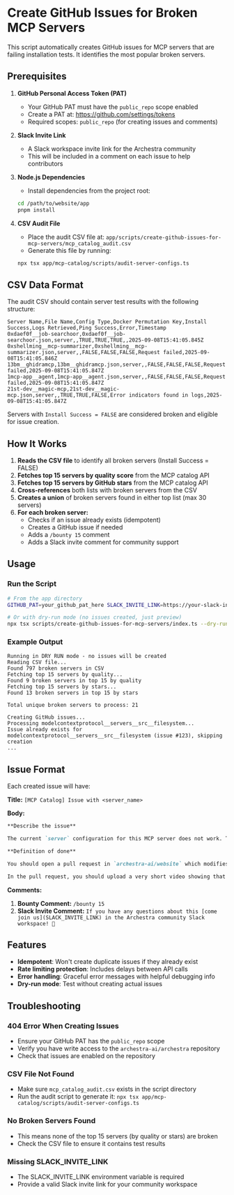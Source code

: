 # Create GitHub Issues for Broken MCP Servers

This script automatically creates GitHub issues for MCP servers that are failing installation tests. It identifies the most popular broken servers.

## Prerequisites

1. **GitHub Personal Access Token (PAT)**
   - Your GitHub PAT must have the `public_repo` scope enabled
   - Create a PAT at: https://github.com/settings/tokens
   - Required scopes: `public_repo` (for creating issues and comments)

2. **Slack Invite Link**
   - A Slack workspace invite link for the Archestra community
   - This will be included in a comment on each issue to help contributors

3. **Node.js Dependencies**
   - Install dependencies from the project root:

   ```bash
   cd /path/to/website/app
   pnpm install
   ```

4. **CSV Audit File**
   - Place the audit CSV file at: `app/scripts/create-github-issues-for-mcp-servers/mcp_catalog_audit.csv`
   - Generate this file by running:
   ```bash
   npx tsx app/mcp-catalog/scripts/audit-server-configs.ts
   ```

## CSV Data Format

The audit CSV should contain server test results with the following structure:

```csv
Server Name,File Name,Config Type,Docker Permutation Key,Install Success,Logs Retrieved,Ping Success,Error,Timestamp
0xdaef0f__job-searchoor,0xdaef0f__job-searchoor.json,server,,TRUE,TRUE,TRUE,,2025-09-08T15:41:05.845Z
0xshellming__mcp-summarizer,0xshellming__mcp-summarizer.json,server,,FALSE,FALSE,FALSE,Request failed,2025-09-08T15:41:05.846Z
13bm__ghidramcp,13bm__ghidramcp.json,server,,FALSE,FALSE,FALSE,Request failed,2025-09-08T15:41:05.847Z
1mcp-app__agent,1mcp-app__agent.json,server,,FALSE,FALSE,FALSE,Request failed,2025-09-08T15:41:05.847Z
21st-dev__magic-mcp,21st-dev__magic-mcp.json,server,,TRUE,TRUE,FALSE,Error indicators found in logs,2025-09-08T15:41:05.847Z
```

Servers with `Install Success = FALSE` are considered broken and eligible for issue creation.

## How It Works

1. **Reads the CSV file** to identify all broken servers (Install Success = FALSE)
2. **Fetches top 15 servers by quality score** from the MCP catalog API
3. **Fetches top 15 servers by GitHub stars** from the MCP catalog API
4. **Cross-references** both lists with broken servers from the CSV
5. **Creates a union** of broken servers found in either top list (max 30 servers)
6. **For each broken server:**
   - Checks if an issue already exists (idempotent)
   - Creates a GitHub issue if needed
   - Adds a `/bounty 15` comment
   - Adds a Slack invite comment for community support

## Usage

### Run the Script

```bash
# From the app directory
GITHUB_PAT=your_github_pat_here SLACK_INVITE_LINK=https://your-slack-invite.link npx tsx scripts/create-github-issues-for-mcp-servers/index.ts

# Or with dry-run mode (no issues created, just preview)
npx tsx scripts/create-github-issues-for-mcp-servers/index.ts --dry-run
```

### Example Output

```
Running in DRY RUN mode - no issues will be created
Reading CSV file...
Found 797 broken servers in CSV
Fetching top 15 servers by quality...
Found 9 broken servers in top 15 by quality
Fetching top 15 servers by stars...
Found 13 broken servers in top 15 by stars

Total unique broken servers to process: 21

Creating GitHub issues...
Processing modelcontextprotocol__servers__src__filesystem...
Issue already exists for modelcontextprotocol__servers__src__filesystem (issue #123), skipping creation
...
```

## Issue Format

Each created issue will have:

**Title:** `[MCP Catalog] Issue with <server_name>`

**Body:**

```markdown
**Describe the issue**

The current `server` configuration for this MCP server does not work. Trying to install this MCP server in the desktop application is not successful. The server's data can be found at https://github.com/archestra-ai/website/tree/main/app/app/mcp-catalog/data/mcp-evaluations/<server_name>.json

**Definition of done**

You should open a pull request in `archestra-ai/website` which modifies the `server` and/or `user_config` objects such that you can install the MCP server in the Archestra desktop application.

In the pull request, you should upload a very short video showing that you are able to install the server + make at least one tool call in the chat using one or more tools from the server 😀
```

**Comments:**

1. **Bounty Comment:** `/bounty 15`
2. **Slack Invite Comment:** `If you have any questions about this [come join us](SLACK_INVITE_LINK) in the Archestra community Slack workspace! 🙂`

## Features

- **Idempotent**: Won't create duplicate issues if they already exist
- **Rate limiting protection**: Includes delays between API calls
- **Error handling**: Graceful error messages with helpful debugging info
- **Dry-run mode**: Test without creating actual issues

## Troubleshooting

### 404 Error When Creating Issues

- Ensure your GitHub PAT has the `public_repo` scope
- Verify you have write access to the `archestra-ai/archestra` repository
- Check that issues are enabled on the repository

### CSV File Not Found

- Make sure `mcp_catalog_audit.csv` exists in the script directory
- Run the audit script to generate it: `npx tsx app/mcp-catalog/scripts/audit-server-configs.ts`

### No Broken Servers Found

- This means none of the top 15 servers (by quality or stars) are broken
- Check the CSV file to ensure it contains test results

### Missing SLACK_INVITE_LINK

- The SLACK_INVITE_LINK environment variable is required
- Provide a valid Slack invite link for your community workspace

